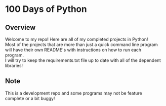 # 100 Days of Python

## Overview
  Welcome to my repo! Here are all of my completed projects in Python! <br>
  Most of the projects that are more than just a quick command line program will have their own README's with instructions on how to run each program. <br>
  I will try to keep the requirements.txt file up to date with all of the dependent libraries!

## Note
  This is a development repo and some programs may not be feature complete or a bit buggy!
